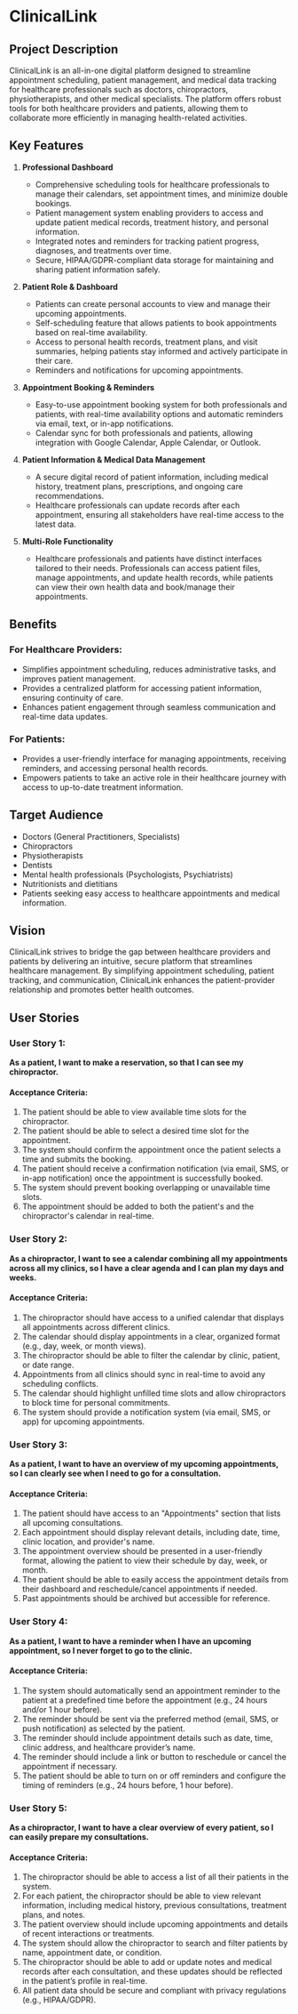 # ClinicalLink

## Project Description
ClinicalLink is an all-in-one digital platform designed to streamline appointment scheduling, patient management, and medical data tracking for healthcare professionals such as doctors, chiropractors, physiotherapists, and other medical specialists. The platform offers robust tools for both healthcare providers and patients, allowing them to collaborate more efficiently in managing health-related activities.

## Key Features

1. **Professional Dashboard**
   - Comprehensive scheduling tools for healthcare professionals to manage their calendars, set appointment times, and minimize double bookings.
   - Patient management system enabling providers to access and update patient medical records, treatment history, and personal information.
   - Integrated notes and reminders for tracking patient progress, diagnoses, and treatments over time.
   - Secure, HIPAA/GDPR-compliant data storage for maintaining and sharing patient information safely.

2. **Patient Role & Dashboard**
   - Patients can create personal accounts to view and manage their upcoming appointments.
   - Self-scheduling feature that allows patients to book appointments based on real-time availability.
   - Access to personal health records, treatment plans, and visit summaries, helping patients stay informed and actively participate in their care.
   - Reminders and notifications for upcoming appointments.

3. **Appointment Booking & Reminders**
   - Easy-to-use appointment booking system for both professionals and patients, with real-time availability options and automatic reminders via email, text, or in-app notifications.
   - Calendar sync for both professionals and patients, allowing integration with Google Calendar, Apple Calendar, or Outlook.

4. **Patient Information & Medical Data Management**
   - A secure digital record of patient information, including medical history, treatment plans, prescriptions, and ongoing care recommendations.
   - Healthcare professionals can update records after each appointment, ensuring all stakeholders have real-time access to the latest data.

5. **Multi-Role Functionality**
   - Healthcare professionals and patients have distinct interfaces tailored to their needs. Professionals can access patient files, manage appointments, and update health records, while patients can view their own health data and book/manage their appointments.

## Benefits

### For Healthcare Providers:
- Simplifies appointment scheduling, reduces administrative tasks, and improves patient management.
- Provides a centralized platform for accessing patient information, ensuring continuity of care.
- Enhances patient engagement through seamless communication and real-time data updates.

### For Patients:
- Provides a user-friendly interface for managing appointments, receiving reminders, and accessing personal health records.
- Empowers patients to take an active role in their healthcare journey with access to up-to-date treatment information.

## Target Audience
- Doctors (General Practitioners, Specialists)
- Chiropractors
- Physiotherapists
- Dentists
- Mental health professionals (Psychologists, Psychiatrists)
- Nutritionists and dietitians
- Patients seeking easy access to healthcare appointments and medical information.

## Vision
ClinicalLink strives to bridge the gap between healthcare providers and patients by delivering an intuitive, secure platform that streamlines healthcare management. By simplifying appointment scheduling, patient tracking, and communication, ClinicalLink enhances the patient-provider relationship and promotes better health outcomes.

## User Stories

### User Story 1:
**As a patient, I want to make a reservation, so that I can see my chiropractor.**

#### Acceptance Criteria:
1. The patient should be able to view available time slots for the chiropractor.
2. The patient should be able to select a desired time slot for the appointment.
3. The system should confirm the appointment once the patient selects a time and submits the booking.
4. The patient should receive a confirmation notification (via email, SMS, or in-app notification) once the appointment is successfully booked.
5. The system should prevent booking overlapping or unavailable time slots.
6. The appointment should be added to both the patient's and the chiropractor's calendar in real-time.

### User Story 2:
**As a chiropractor, I want to see a calendar combining all my appointments across all my clinics, so I have a clear agenda and I can plan my days and weeks.**

#### Acceptance Criteria:
1. The chiropractor should have access to a unified calendar that displays all appointments across different clinics.
2. The calendar should display appointments in a clear, organized format (e.g., day, week, or month views).
3. The chiropractor should be able to filter the calendar by clinic, patient, or date range.
4. Appointments from all clinics should sync in real-time to avoid any scheduling conflicts.
5. The calendar should highlight unfilled time slots and allow chiropractors to block time for personal commitments.
6. The system should provide a notification system (via email, SMS, or app) for upcoming appointments.

### User Story 3:
**As a patient, I want to have an overview of my upcoming appointments, so I can clearly see when I need to go for a consultation.**

#### Acceptance Criteria:
1. The patient should have access to an "Appointments" section that lists all upcoming consultations.
2. Each appointment should display relevant details, including date, time, clinic location, and provider's name.
3. The appointment overview should be presented in a user-friendly format, allowing the patient to view their schedule by day, week, or month.
4. The patient should be able to easily access the appointment details from their dashboard and reschedule/cancel appointments if needed.
5. Past appointments should be archived but accessible for reference.

### User Story 4:
**As a patient, I want to have a reminder when I have an upcoming appointment, so I never forget to go to the clinic.**

#### Acceptance Criteria:
1. The system should automatically send an appointment reminder to the patient at a predefined time before the appointment (e.g., 24 hours and/or 1 hour before).
2. The reminder should be sent via the preferred method (email, SMS, or push notification) as selected by the patient.
3. The reminder should include appointment details such as date, time, clinic address, and healthcare provider’s name.
4. The reminder should include a link or button to reschedule or cancel the appointment if necessary.
5. The patient should be able to turn on or off reminders and configure the timing of reminders (e.g., 24 hours before, 1 hour before).

### User Story 5:
**As a chiropractor, I want to have a clear overview of every patient, so I can easily prepare my consultations.**

#### Acceptance Criteria:
1. The chiropractor should be able to access a list of all their patients in the system.
2. For each patient, the chiropractor should be able to view relevant information, including medical history, previous consultations, treatment plans, and notes.
3. The patient overview should include upcoming appointments and details of recent interactions or treatments.
4. The system should allow the chiropractor to search and filter patients by name, appointment date, or condition.
5. The chiropractor should be able to add or update notes and medical records after each consultation, and these updates should be reflected in the patient’s profile in real-time.
6. All patient data should be secure and compliant with privacy regulations (e.g., HIPAA/GDPR).
